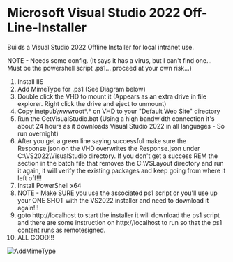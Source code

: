 # Microsoft Visual Studio 2022 Off-Line-Installer
Builds a Visual Studio 2022 Offline Installer for local intranet use.

NOTE - Needs some config. (It says it has a virus, but I can't find one... Must be the powershell script .ps1... proceed at your own risk...)

1. Install IIS
2. Add MimeType for .ps1 (See Diagram below)
3. Double click the VHD to mount it (Appears as an extra drive in file explorer. Right click the drive and eject to unmount)
4. Copy inetpub\wwwroot\*.* on VHD to your "Default Web Site" directory
5. Run the GetVisualStudio.bat (Using a high bandwidth connection it's about 24 hours as it downloads Visual Studio 2022 in all languages - So run overnight)
6. After you get a green line saying successful make sure the Response.json on the VHD overwrites the Response.json under C:\VS2022\VisualStudio directory. If you don't get a success REM the section in the batch file that removes the C:\VSLayout directory and run it again, it will verify the existing packages and keep going from where it left off!!!
7. Install PowerShell x64
8. NOTE - Make SURE you use the associated ps1 script or you'll use up your ONE SHOT with the VS2022 installer and need to download it again!!!
9. goto http://localhost to start the installer it will download the ps1 script and there are some instruction on http://localhost to run so that the ps1 content runs as remotesigned.
10. ALL GOOD!!!


![AddMimeType](https://github.com/user-attachments/assets/11af6051-4448-4359-ac01-5066eed2e023)
